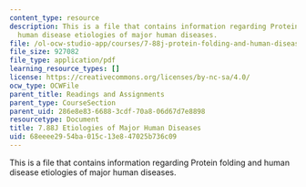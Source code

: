 ```yaml
---
content_type: resource
description: This is a file that contains information regarding Protein folding and
  human disease etiologies of major human diseases.
file: /ol-ocw-studio-app/courses/7-88j-protein-folding-and-human-disease-spring-2015/68eeee2954ba015c13e847025b736c09_MIT7_88JS15_Etiologies.pdf
file_size: 927082
file_type: application/pdf
learning_resource_types: []
license: https://creativecommons.org/licenses/by-nc-sa/4.0/
ocw_type: OCWFile
parent_title: Readings and Assignments
parent_type: CourseSection
parent_uid: 286e8e83-6688-3cdf-70a8-06d67d7e8898
resourcetype: Document
title: 7.88J Etiologies of Major Human Diseases
uid: 68eeee29-54ba-015c-13e8-47025b736c09
---
```

This is a file that contains information regarding Protein folding and human disease etiologies of major human diseases.